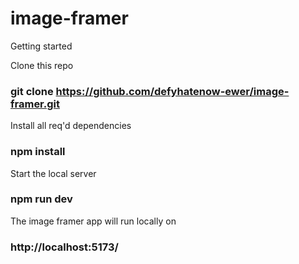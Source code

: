 # image-framer
Getting started

Clone this repo

### git clone https://github.com/defyhatenow-ewer/image-framer.git 

Install all req'd dependencies

### npm install

Start the local server

### npm run dev

The image framer app will run locally on
### http://localhost:5173/
